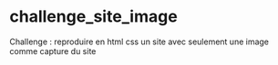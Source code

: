 # challenge_site_image
Challenge : reproduire en html css un site avec seulement une image comme capture du site

